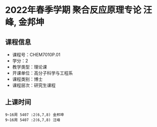 # 2022年春季学期 聚合反应原理专论 汪峰, 金邦坤






## 课程信息

- 课程号：CHEM7010P.01
- 学分：2
- 教学类型：理论课
- 开课单位：高分子科学与工程系
- 课程类别：博士
- 课程层次：研究生课程

## 上课时间

```
9~16周 5407 :2(6,7,8) 金邦坤
9~16周 5407 :2(6,7,8) 汪峰
```

